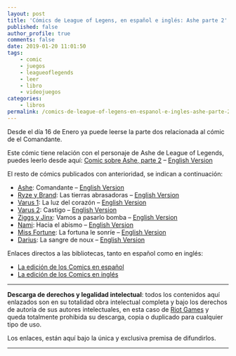```yaml
---
layout: post
title: 'Cómics de League of Legens, en español e inglés: Ashe parte 2'
published: false
author_profile: true
comments: false
date: 2019-01-20 11:01:50
tags:
    - comic
    - juegos
    - leagueoflegends
    - leer
    - libro
    - videojuegos
categories:
    - libros
permalink: /comics-de-league-of-legens-en-espanol-e-ingles-ashe-parte-2
---
```

Desde el día 16 de Enero ya puede leerse la parte dos relacionada al cómic de el Comandante.

Este cómic tiene relación con el personaje de Ashe de League of Legends, puedes leerlo desde aquí: [Comic sobre Ashe, parte 2][1] &#8211; [English Version][2]

El resto de cómics publicados con anterioridad, se indican a continuación:

  * [Ashe][3]: Comandante &#8211; [English Version][4] 
  * [Ryze y Brand][5]: Las tierras abrasadoras &#8211; [English Version][6]
  * [Varus 1][7]: La luz del corazón &#8211; [English Version][8]
  * [Varus 2][9]: Castigo &#8211; [English Version][10] 
  * [Ziggs y Jinx][11]: Vamos a pasarlo bomba &#8211; [English Version][12]
  * [Nami][13]: Hacia el abismo &#8211; [English Version][14]
  * [Miss Fortune][15]: La fortuna le sonríe &#8211; [English Version][16]
  * [Darius][17]: La sangre de noux &#8211; [English Version][18]

Enlaces directos a las bibliotecas, tanto en español como en inglés:

  * [La edición de los Comics en español][19]
  * [La edición de los Comics en inglés][20]

* * *

**Descarga de derechos y legalidad intelectual**: todos los contenidos aquí enlazados son en su totalidad obra intelectual completa y bajo los derechos de autoría de sus autores intelectuales, en esta caso de [Riot Games][21] y queda totalmente prohibida su descarga, copia o duplicado para cualquier tipo de uso.
  
Los enlaces, están aquí bajo la única y exclusiva premisa de difundirlos.

* * *

 [1]: https://kutt.it/ashees2
 [2]: https://kutt.it/asheen2
 [3]: https://kutt.it/ashees1
 [4]: https://kutt.it/asheen1
 [5]: https://kutt.it/ryzees
 [6]: https://kutt.it/ryzeen
 [7]: https://kutt.it/varus1
 [8]: https://kutt.it/varusen1
 [9]: https://kutt.it/varus2
 [10]: https://kutt.it/varusen2
 [11]: https://kutt.it/jzes
 [12]: https://kutt.it/jzen
 [13]: https://kutt.it/namies
 [14]: https://kutt.it/namien
 [15]: https://kutt.it/missfortunees
 [16]: https://kutt.it/missfortuneen
 [17]: https://kutt.it/dariuses
 [18]: https://kutt.it/dariusen
 [19]: https://kutt.it/comicsriot
 [20]: https://kutt.it/comicsriotUS
 [21]: https://kutt.it/riotgames